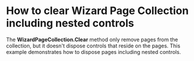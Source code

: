 # How to clear Wizard Page Collection including nested controls


<p>The <strong>WizardPageCollection.Clear</strong> method only remove pages from the collection, but it doesn't dispose controls that reside on the pages. This example demonstrates how to dispose pages including nested controls.</p>

<br/>


